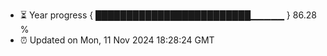 - ⏳ Year progress { █████████████████████████▁▁▁▁▁ } 86.28 %
- ⏰ Updated on Mon, 11 Nov 2024 18:28:24 GMT

